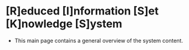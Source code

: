 # [R]educed [I]nformation [S]et [K]nowledge [S]ystem
- This main page contains a general overview of the system content.

